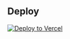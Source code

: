 ## Deploy

[![Deploy to Vercel](https://vercel.com/button)](https://vercel.com/import/git?s=https://github.com/glowbom/store)
